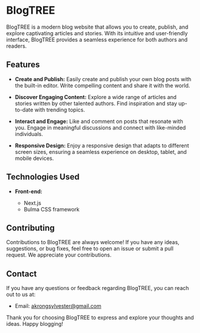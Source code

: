 # BlogTREE

BlogTREE is a modern blog website that allows you to create, publish, and explore captivating articles and stories. With its intuitive and user-friendly interface, BlogTREE provides a seamless experience for both authors and readers.

## Features

- **Create and Publish:** Easily create and publish your own blog posts with the built-in editor. Write compelling content and share it with the world.

- **Discover Engaging Content:** Explore a wide range of articles and stories written by other talented authors. Find inspiration and stay up-to-date with trending topics.

- **Interact and Engage:** Like and comment on posts that resonate with you. Engage in meaningful discussions and connect with like-minded individuals.

- **Responsive Design:** Enjoy a responsive design that adapts to different screen sizes, ensuring a seamless experience on desktop, tablet, and mobile devices.

## Technologies Used

- **Front-end:**
 
  - Next.js
  - Bulma CSS framework


## Contributing

Contributions to BlogTREE are always welcome! If you have any ideas, suggestions, or bug fixes, feel free to open an issue or submit a pull request. We appreciate your contributions.


## Contact

If you have any questions or feedback regarding BlogTREE, you can reach out to us at:

- Email: akrongsylvester@gmail.com

Thank you for choosing BlogTREE to express and explore your thoughts and ideas. Happy blogging!
